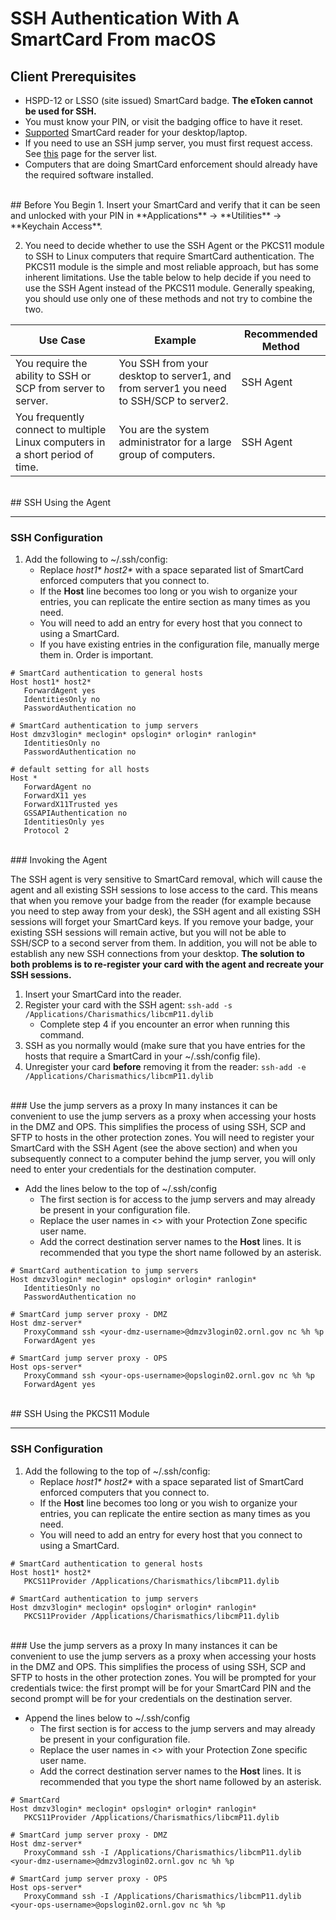 # SSH Authentication With A SmartCard From macOS

## Client Prerequisites
* HSPD-12 or LSSO (site issued) SmartCard badge. **The eToken cannot be used for SSH.**
* You must know your PIN, or visit the badging office to have it reset.
* [Supported](../smartcard-readers) SmartCard reader for your desktop/laptop.
* If you need to use an SSH jump server, you must first request access. See [this](https://portal04.ornl.gov/sites/its/ornllogin/Wiki%20Pages1/JumpServersLookup.aspx) page for the server list.
* Computers that are doing SmartCard enforcement should already have the required software installed.


<br />
## Before You Begin
1. Insert your SmartCard and verify that it can be seen and unlocked with your PIN in **Applications** -> **Utilities** -> **Keychain Access**.

2. You need to decide whether to use the SSH Agent or the PKCS11 module to SSH to Linux computers that require SmartCard authentication. The PKCS11 module is the simple and most reliable approach, but has some inherent limitations. Use the table below to help decide if you need to use the SSH Agent instead of the PKCS11 module. Generally speaking, you should use only one of these methods and not try to combine the two.

|Use Case|Example|Recommended Method|
|--------|-------|------------------|
|You require the ability to SSH or SCP from server to server.|You SSH from your desktop to server1, and from server1 you need to SSH/SCP to server2.|SSH Agent|
|You frequently connect to multiple Linux computers in a short period of time.|You are the system administrator for a large group of computers.|SSH Agent|


<br />
## SSH Using the Agent
<hr>

### SSH Configuration
1. Add the following to ~/.ssh/config:
	* Replace *host1\* host2\** with a space separated list of SmartCard enforced computers that you connect to.
	* If the **Host** line becomes too long or you wish to organize your entries, you can replicate the entire section as many times as you need.
	* You will need to add an entry for every host that you connect to using a SmartCard.
	* If you have existing entries in the configuration file, manually merge them in. Order is important.


```
# SmartCard authentication to general hosts
Host host1* host2*
   ForwardAgent yes
   IdentitiesOnly no
   PasswordAuthentication no

# SmartCard authentication to jump servers
Host dmzv3login* meclogin* opslogin* orlogin* ranlogin*
   IdentitiesOnly no
   PasswordAuthentication no

# default setting for all hosts
Host *
   ForwardAgent no
   ForwardX11 yes
   ForwardX11Trusted yes
   GSSAPIAuthentication no
   IdentitiesOnly yes
   Protocol 2
```

<br />
### Invoking the Agent

The SSH agent is very sensitive to SmartCard removal, which will cause the agent and all existing SSH sessions to lose access to the card. This means that when you remove your badge from the reader (for example because you need to step away from your desk), the SSH agent and all existing SSH sessions will forget your SmartCard keys. If you remove your badge, your existing SSH sessions will remain active, but you will not be able to SSH/SCP to a second server from them. In addition, you will not be able to establish any new SSH connections from your desktop. **The solution to both problems is to re-register your card with the agent and recreate your SSH sessions.**

1. Insert your SmartCard into the reader.
2. Register your card with the SSH agent: ```ssh-add -s /Applications/Charismathics/libcmP11.dylib```
	* Complete step 4 if you encounter an error when running this command.
3. SSH as you normally would (make sure that you have entries for the hosts that require a SmartCard in your ~/.ssh/config file).
4. Unregister your card **before** removing it from the reader: ```ssh-add -e /Applications/Charismathics/libcmP11.dylib```


<br />
### Use the jump servers as a proxy
In many instances it can be convenient to use the jump servers as a proxy when accessing your hosts in the DMZ and OPS. This simplifies the process of using SSH, SCP and SFTP to hosts in the other protection zones. You will need to register your SmartCard with the SSH Agent (see the above section) and when you subsequently connect to a computer behind the jump server, you will only need to enter your credentials for the destination computer.

* Add the lines below to the top of ~/.ssh/config
	* The first section is for access to the jump servers and may already be present in your configuration file.
	* Replace the user names in <> with your Protection Zone specific user name.
	* Add the correct destination server names to the **Host** lines. It is recommended that you type the short name followed by an asterisk.

```
# SmartCard authentication to jump servers
Host dmzv3login* meclogin* opslogin* orlogin* ranlogin*
   IdentitiesOnly no
   PasswordAuthentication no

# SmartCard jump server proxy - DMZ
Host dmz-server*
   ProxyCommand ssh <your-dmz-username>@dmzv3login02.ornl.gov nc %h %p
   ForwardAgent yes

# SmartCard jump server proxy - OPS
Host ops-server*
   ProxyCommand ssh <your-ops-username>@opslogin02.ornl.gov nc %h %p
   ForwardAgent yes
```

<br />
## SSH Using the PKCS11 Module
<hr>

### SSH Configuration
1. Add the following to the top of ~/.ssh/config:
	* Replace *host1\* host2\** with a space separated list of SmartCard enforced computers that you connect to.
	* If the **Host** line becomes too long or you wish to organize your entries, you can replicate the entire section as many times as you need.
	* You will need to add an entry for every host that you connect to using a SmartCard.

```
# SmartCard authentication to general hosts
Host host1* host2*
   PKCS11Provider /Applications/Charismathics/libcmP11.dylib

# SmartCard authentication to jump servers
Host dmzv3login* meclogin* opslogin* orlogin* ranlogin*
   PKCS11Provider /Applications/Charismathics/libcmP11.dylib
```

<br />
### Use the jump servers as a proxy
In many instances it can be convenient to use the jump servers as a proxy when accessing your hosts in the DMZ and OPS. This simplifies the process of using SSH, SCP and SFTP to hosts in the other protection zones. You will be prompted for your credentials twice: the first prompt will be for your SmartCard PIN and the second prompt will be for your credentials on the destination server.

* Append the lines below to ~/.ssh/config
	* The first section is for access to the jump servers and may already be present in your configuration file.
	* Replace the user names in <> with your Protection Zone specific user name.
	* Add the correct destination server names to the **Host** lines. It is recommended that you type the short name followed by an asterisk.

```
# SmartCard
Host dmzv3login* meclogin* opslogin* orlogin* ranlogin*
   PKCS11Provider /Applications/Charismathics/libcmP11.dylib

# SmartCard jump server proxy - DMZ
Host dmz-server*
   ProxyCommand ssh -I /Applications/Charismathics/libcmP11.dylib <your-dmz-username>@dmzv3login02.ornl.gov nc %h %p

# SmartCard jump server proxy - OPS
Host ops-server*
   ProxyCommand ssh -I /Applications/Charismathics/libcmP11.dylib <your-ops-username>@opslogin02.ornl.gov nc %h %p
```

